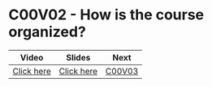 # C00V02 - How is the course organized?

| Video                                      | Slides                                                                                                             | Next          |
|--------------------------------------------|--------------------------------------------------------------------------------------------------------------------|---------------|
| [Click here](https://youtu.be/nLdDtkYX8cw) | [Click here](https://docs.google.com/presentation/d/1cp32LAzCgjbGB4fe6RsLSErlBm_D-i-urKjtZ7LapTM/edit?usp=sharing) | [C00V03](../03-C00V03/) |
